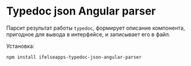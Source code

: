 # Typedoc json Angular parser

Парсит результат работы `typedoc`, формирует описание компонента, пригодное для вывода в интерфейсе, и записывает его в файл.

Установка:
```
npm install ifelseapps-typedoc-json-angular-parser
```


